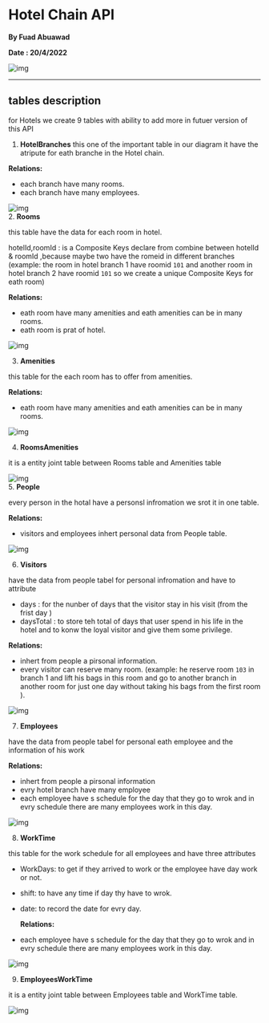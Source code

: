 #  Hotel Chain API

**By Fuad Abuawad**

**Date : 20/4/2022**

![img](./image/ERD_Hotel.png)

---

## tables description


for Hotels we create 9 tables with ability to add more in futuer version of this API

1. **HotelBranches**
this one of the important table in our diagram it have the atripute for eath branche in the Hotel chain.


 **Relations:**  
  - each branch have many rooms.
  - each branch have many employees.
         


![img](./image/HB_table.PNG)     
2. **Rooms**
    
this table have the data for each room in hotel.

hotelId,roomId : is a Composite Keys declare from combine between hotelId & roomId ,because maybe two have the romeid in different branches (example: the room in hotel branch 1 have roomid `101` and another room in hotel branch 2 have roomid `101` so we create a unique Composite Keys for eath room)


**Relations:**


  - eath room have many amenities and eath amenities can be in many rooms.
  - eath room is prat of hotel.



![img](./image/R_table.PNG)


3. **Amenities** 

this table for the each room has to offer from amenities.

**Relations:**
  - eath room have many amenities and eath amenities can be in many rooms.


![img](./image/A_table.PNG)  
   
4. **RoomsAmenities**


it is a entity joint table between Rooms table and Amenities table


![img](./image/RA_table.PNG)  
5. **People**


every person in the hotal have a personsl infromation we srot it in one table.

**Relations:**
    
  - visitors and employees inhert personal data from People table.      


![img](./image/P_table.PNG)


6. **Visitors** 

have the data from people tabel for personal infromation and have to attribute

 - days : for the nunber of days that the visitor stay in his visit (from the frist day ) 
 - daysTotal : to store teh total of days that user spend in his life in the hotel and to konw the loyal visitor and give them some privilege. 


**Relations:**

  - inhert from people a pirsonal information.
  - every visitor can reserve many room. (example: he reserve room `103` in branch 1 and lift his bags in this room and go to another branch in another room for just one day without taking his bags from the first room ).
      
![img](./image/v_table.PNG)  

7. **Employees** 
    
have the data from people tabel for personal eath employee and the information of his work 

**Relations:**
  - inhert from people a pirsonal information
  - evry hotel branch have many employee
  - each employee have s schedule for the day that they go to wrok and in evry schedule there are many employees work in this day.

![img](./image/E_table.PNG)

8. **WorkTime**

this table for the work schedule for all employees and have three attributes

  - WorkDays: to get if they arrived to work or the employee have day work or not.
  - shift: to have any time if day thy have to wrok.
  - date: to record the date for evry day.     
     
    **Relations:**
   - each employee have s schedule for the day that they go to wrok and in evry schedule there are many employees work in this day.

![img](./image/W_table.PNG)

9. **EmployeesWorkTime** 


it is a entity joint table between Employees table and WorkTime table.


![img](./image/EW_table.PNG)

 
 